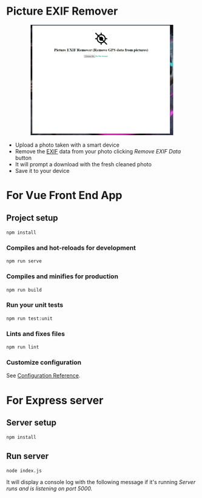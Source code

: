 # Picture EXIF Remover

<p align="center">
  <img src="https://github.com/tutyamxx/Picture-Exif-Data-Remover/blob/master/exifremover.gif" widht="420" height="290"><br/>
</p>

* Upload a photo taken with a smart device
* Remove the [EXIF](https://en.wikipedia.org/wiki/Exif) data from your photo clicking *Remove EXIF Data* button
* It will prompt a download with the fresh cleaned photo
* Save it to your device

# For Vue Front End App
## Project setup
```
npm install
```

### Compiles and hot-reloads for development
```
npm run serve
```

### Compiles and minifies for production
```
npm run build
```

### Run your unit tests
```
npm run test:unit
```

### Lints and fixes files
```
npm run lint
```

### Customize configuration
See [Configuration Reference](https://cli.vuejs.org/config/).


# For Express server

## Server setup
```
npm install
```

## Run server
```
node index.js
```

It will display a console log with the following message if it's running *Server runs and is listening on port 5000.*
